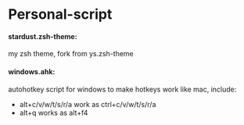 # Personal-script

#### stardust.zsh-theme:

my zsh theme, fork from ys.zsh-theme

#### windows.ahk:

autohotkey script for windows to make hotkeys work like mac, include:

* alt+c/v/w/t/s/r/a work as ctrl+c/v/w/t/s/r/a
* alt+q works as alt+f4